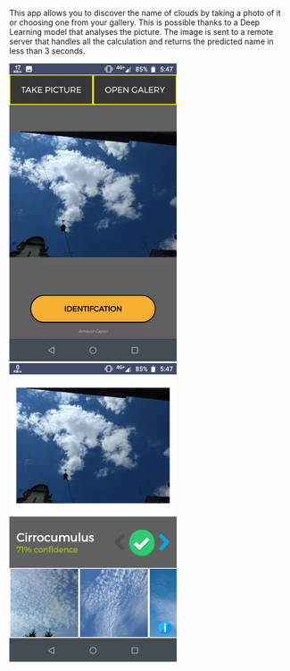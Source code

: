This app allows you to discover the name of clouds by taking a photo of it or choosing one from your gallery.
This is possible thanks to a Deep Learning model that analyses the picture.
The image is sent to a remote server that handles all the calculation and returns the predicted name in less than 3 seconds.

<img src="images/screenshot1.png" width=300> <img src="images/screenshot2.png" width=300>
